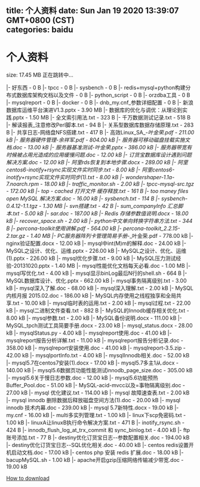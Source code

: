 
title: 个人资料
date: Sun Jan 19 2020 13:39:07 GMT+0800 (CST)    
categories: baidu
---

# 个人资料
size: 17.45 MB
 正在跳转中...
 
|- 好东西 - 0 B
|- tpcc - 0 B
|- sysbench - 0 B
|- redis+mysql+python构建分布式数据库架构文档以及文件 - 0 B
|- python_script - 0 B
|- orzdba工具 - 0 B
|- mysqlreport - 0 B
|- docker - 0 B
|- dnb_my.cnf_参数详细配置 - 0 B
|- 新浪数据库运维平台演进V1.3.pptx - 3.90 MB
|- 数据库的优化与调优：从理论到实践.pptx - 1.50 MB
|- 全文索引用法.txt - 323 B
|- 千万数据测试记录.txt - 518 B
|- 解读报表_注意修改Perl脚本.txt - 94 B
|- 关系型数据库数据存储原理.txt - 283 B
|- 共享日志-网络盘NFS搭建.txt - 417 B
|- 高效Linux_SA_-_叶金荣.pdf - 211.00 kB
|- 服务器硬件管理-余祥军.pdf - 804.00 kB
|- 服务器可移动磁盘挂载实施文档.doc - 13.00 kB
|- 服务器基准测试_-_叶金荣.pptx - 386.00 kB
|- 服务器带宽有时候被占用光造成的应用缓慢问题.doc - 12.00 kB
|- 订货宝数据库设计遇到问题解决方案.doc - 12.00 kB
|- 阿里rds恢复到本地步骤.docx - 289.00 kB
|- 阿里centos6-inotify+rsync实现文件实时同步.txt - 8.00 kB
|- 阿里centos6-inotify+rsync实现文件实时同步(1).txt - 8.00 kB
|- wondershaper-1.1a-7.noarch.rpm - 18.00 kB
|- traffic_monitor.sh - 2.00 kB
|- tpcc-mysql-src.tgz - 172.00 kB
|- top - cached 打开文件 缓存释放.txt - 161 B
|- too maney files open MySQL 解决方案.doc - 16.00 kB
|- sysbench.txt - 114 B
|- sysbench-0.4.12-1.1.tgz - 1.30 MB
|- svn搭建.txt - 42 B
|- sum_companyInfo 汇总脚本.txt - 5.00 kB
|- sar.doc - 187.00 kB
|- Redis 存储参数值说明.docx - 18.00 kB
|- recover_space.sh - 2.00 kB
|- python中文单向转换字符串方法.txt - 344 B
|- percona-toolkit使用讲解.pdf - 564.00 kB
|- percona-toolkit_2.2.15-2.tar.gz - 1.40 MB
|- PC服务器阵列卡管理简易手册_-_叶金荣.pdf - 778.00 kB
|- nginx验证配置.docx - 12.00 kB
|- mysql中int(M)m的解释.doc - 24.00 kB
|- MySQL之设计、优化、运维.pptx - 226.00 kB
|- MySQL之设计、优化、运维(1).pptx - 226.00 kB
|- mysql优化步骤.txt - 9.00 kB
|- MySQL压力测试经验-20131020.pptx - 1.40 MB
|- mysql性能优化文档每天必看.doc - 1.00 MB
|- mysql写优化.txt - 4.00 kB
|- mysql显示binLog最后N行的shell.sh - 664 B
|- MySQL数据库设计、优化.pptx - 662.00 kB
|- mysql事务隔离级别.txt - 3.00 kB
|- mysql深入了解.doc - 68.00 kB
|- mysql深入理解.txt - 2.00 kB
|- MySQL内核月报 2015.02.doc - 186.00 kB
|- MySQL内存使用之线程独享和全局共享.txt - 10.00 kB
|- mysql临时表的运用.txt - 2.00 kB
|- mysql过程.txt - 22.00 kB
|- mysql二进制文件查看.txt - 882 B
|- MySQL的Innodb缓存相关优化.txt - 8.00 kB
|- mysql参数.txt - 2.00 kB
|- MySQL备份说明.docx - 111.00 kB
|- MySQL_tpch测试工具简要手册.docx - 23.00 kB
|- mysql_status.docx - 28.00 kB
|- mysqlStatus.py - 4.00 kB
|- mysqlreport使用.doc - 41.00 kB
|- mysqlreport报告分析详解.txt - 11.00 kB
|- mysqlreport报告分析记录.doc - 358.00 kB
|- mysqlreport安装使用.doc - 41.00 kB
|- mysqlreport-3.5.zip - 42.00 kB
|- mysqlportInfo.txt - 4.00 kB
|- mysqlInnodb相关.doc - 52.00 kB
|- mysql5.7在centos7安装(1).docx - 17.00 kB
|- mysql5.7多主1从.docx - 140.00 kB
|- mysql5.6数据页功能性能测试innodb_page_size.doc - 305.00 kB
|- mysql5.6关于慢日志参数.doc - 12.00 kB
|- mysql5.6功能预热Buffer_Pool.doc - 51.00 kB
|- MySQL-acid-mvcc以及=事物隔离级别.doc - 27.00 kB
|- mysql 优化建议.txt - 114.00 kB
|- mysql 故障速查表.txt - 2.00 kB
|- mysql innodb 删除数据后释放磁盘空间方法(1).doc - 20.00 kB
|- mysql innodb 技术内幕.doc - 239.00 kB
|- mysql 5.7新特性.docx - 19.00 kB
|- my.cnf - 16.00 kB
|- multi多实列管理.txt - 1.00 kB
|- linux下scp免密码.txt - 1.00 kB
|- linuxA让linuxB执行命令解决方案.txt - 471 B
|- inotify_rsync.sh - 424 B
|- innodb_flush_log_at_trx_commit 和 sync_binlog.txt - 4.00 kB
|- ftp账号添加.txt - 77 B
|- destiny优化订货宝日志--参数配置相关.doc - 194.00 kB
|- destiny优化订货宝日志--SQL优化相关.doc - 40.00 kB
|- centos redis设置开机启动文档.doc - 17.00 kB
|- centos php 安装 redis 扩展.doc - 18.00 kB
|- bacupMySQL.sh - 1.00 kB
|- apache开启gzip压缩网络传输减少带宽.doc - 19.00 kB

[How to download](https://bpcam.bemobtrk.com/go/2ceec3aa-1ca2-46d6-b9ff-aaa5c184517c?jno=3814)